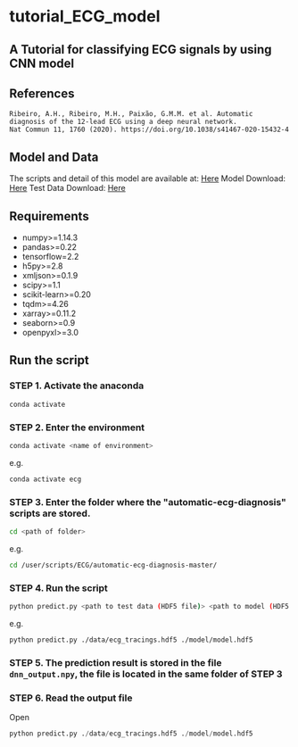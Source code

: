 # tutorial_ECG_model
## A Tutorial for classifying ECG signals by using CNN model
 
## References
```
Ribeiro, A.H., Ribeiro, M.H., Paixão, G.M.M. et al. Automatic diagnosis of the 12-lead ECG using a deep neural network.
Nat Commun 11, 1760 (2020). https://doi.org/10.1038/s41467-020-15432-4
```
## Model and Data
The scripts and detail of this model are available at: [Here](https://github.com/antonior92/automatic-ecg-diagnosis)
Model Download: [Here](https://zenodo.org/record/3765717#.YCOS8xMzbqU)
Test Data Download: [Here](https://zenodo.org/record/3765780#.YCOS8hMzbqU)

## Requirements 
* numpy>=1.14.3
* pandas>=0.22
* tensorflow=2.2
* h5py>=2.8
* xmljson>=0.1.9
* scipy>=1.1
* scikit-learn>=0.20
* tqdm>=4.26
* xarray>=0.11.2
* seaborn>=0.9
* openpyxl>=3.0

## Run the script
### STEP 1. Activate the anaconda
```bash
conda activate
```
### STEP 2. Enter the environment
```bash
conda activate <name of environment>
```
e.g.
```bash
conda activate ecg
```

### STEP 3. Enter the folder where the "automatic-ecg-diagnosis" scripts are stored.
```bash
cd <path of folder>
```
e.g.
```bash
cd /user/scripts/ECG/automatic-ecg-diagnosis-master/
```

### STEP 4. Run the script
```bash
python predict.py <path to test data (HDF5 file)> <path to model (HDF5 file)> --ouput_file <path of output folder/name of output file> 
```
e.g.
```bash
python predict.py ./data/ecg_tracings.hdf5 ./model/model.hdf5
```

### STEP 5. The prediction result is stored in the file ```dnn_output.npy```, the file is located in the same folder of STEP 3

### STEP 6. Read the output file
Open 
```python
python predict.py ./data/ecg_tracings.hdf5 ./model/model.hdf5
```


